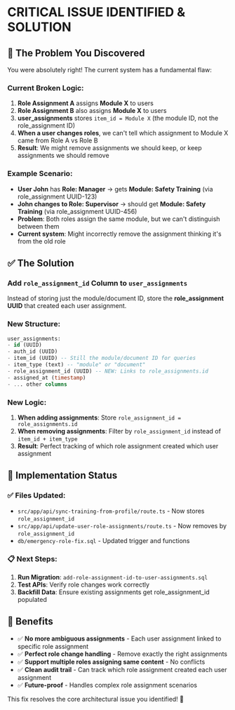 # CRITICAL ISSUE IDENTIFIED & SOLUTION

## 🚨 The Problem You Discovered

You were absolutely right! The current system has a fundamental flaw:

### Current Broken Logic:
1. **Role Assignment A** assigns **Module X** to users
2. **Role Assignment B** also assigns **Module X** to users  
3. **user_assignments** stores `item_id = Module X` (the module ID, not the role_assignment ID)
4. **When a user changes roles**, we can't tell which assignment to Module X came from Role A vs Role B
5. **Result**: We might remove assignments we should keep, or keep assignments we should remove

### Example Scenario:
- **User John** has **Role: Manager** → gets **Module: Safety Training** (via role_assignment UUID-123)
- **John changes to Role: Supervisor** → should get **Module: Safety Training** (via role_assignment UUID-456)  
- **Problem**: Both roles assign the same module, but we can't distinguish between them
- **Current system**: Might incorrectly remove the assignment thinking it's from the old role

## ✅ The Solution

### Add `role_assignment_id` Column to `user_assignments`

Instead of storing just the module/document ID, store the **role_assignment UUID** that created each user assignment.

### New Structure:
```sql
user_assignments:
- id (UUID)
- auth_id (UUID) 
- item_id (UUID) -- Still the module/document ID for queries
- item_type (text) -- "module" or "document"  
- role_assignment_id (UUID) -- NEW: Links to role_assignments.id
- assigned_at (timestamp)
- ... other columns
```

### New Logic:
1. **When adding assignments**: Store `role_assignment_id = role_assignments.id`
2. **When removing assignments**: Filter by `role_assignment_id` instead of `item_id + item_type`
3. **Result**: Perfect tracking of which role assignment created which user assignment

## 🔧 Implementation Status

### ✅ Files Updated:
- `src/app/api/sync-training-from-profile/route.ts` - Now stores `role_assignment_id`
- `src/app/api/update-user-role-assignments/route.ts` - Now removes by `role_assignment_id`
- `db/emergency-role-fix.sql` - Updated trigger and functions

### 📋 Next Steps:
1. **Run Migration**: `add-role-assignment-id-to-user-assignments.sql`
2. **Test APIs**: Verify role changes work correctly
3. **Backfill Data**: Ensure existing assignments get role_assignment_id populated

## 🎯 Benefits

- ✅ **No more ambiguous assignments** - Each user assignment linked to specific role assignment
- ✅ **Perfect role change handling** - Remove exactly the right assignments  
- ✅ **Support multiple roles assigning same content** - No conflicts
- ✅ **Clean audit trail** - Can track which role assignment created each user assignment
- ✅ **Future-proof** - Handles complex role assignment scenarios

This fix resolves the core architectural issue you identified! 🎉
